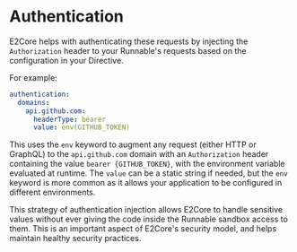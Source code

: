 # Authentication

E2Core helps with authenticating these requests by injecting the `Authorization` 
header to your Runnable's requests based on the configuration in your Directive. 

For example:

```yaml
authentication:
  domains:
    api.github.com:
      headerType: bearer
      value: env(GITHUB_TOKEN)
```

This uses the `env` keyword to augment any request (either HTTP or GraphQL) to
the `api.github.com` domain with an `Authorization` header containing the value 
`bearer {GITHUB_TOKEN}`, with the environment variable evaluated at runtime. 
The `value` can be a static string if needed, but the `env` keyword is more common 
as it allows your application to be configured in different environments.

This strategy of authentication injection allows E2Core to handle sensitive values 
without ever giving the code inside the Runnable sandbox access to them. 
This is an important aspect of E2Core's security model, and helps maintain healthy 
security practices.

